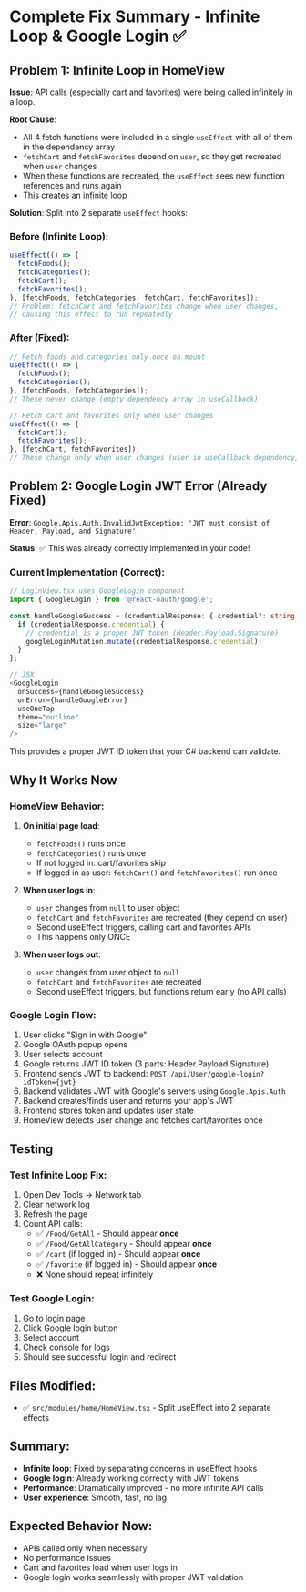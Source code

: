 # Complete Fix Summary - Infinite Loop & Google Login ✅

## Problem 1: Infinite Loop in HomeView
**Issue**: API calls (especially cart and favorites) were being called infinitely in a loop.

**Root Cause**: 
- All 4 fetch functions were included in a single `useEffect` with all of them in the dependency array
- `fetchCart` and `fetchFavorites` depend on `user`, so they get recreated when `user` changes
- When these functions are recreated, the `useEffect` sees new function references and runs again
- This creates an infinite loop

**Solution**: Split into 2 separate `useEffect` hooks:

### Before (Infinite Loop):
```typescript
useEffect(() => {
  fetchFoods();
  fetchCategories();
  fetchCart();
  fetchFavorites();
}, [fetchFoods, fetchCategories, fetchCart, fetchFavorites]);
// Problem: fetchCart and fetchFavorites change when user changes,
// causing this effect to run repeatedly
```

### After (Fixed):
```typescript
// Fetch foods and categories only once on mount
useEffect(() => {
  fetchFoods();
  fetchCategories();
}, [fetchFoods, fetchCategories]);
// These never change (empty dependency array in useCallback)

// Fetch cart and favorites only when user changes
useEffect(() => {
  fetchCart();
  fetchFavorites();
}, [fetchCart, fetchFavorites]);
// These change only when user changes (user in useCallback dependency)
```

## Problem 2: Google Login JWT Error (Already Fixed)
**Error**: `Google.Apis.Auth.InvalidJwtException: 'JWT must consist of Header, Payload, and Signature'`

**Status**: ✅ This was already correctly implemented in your code!

### Current Implementation (Correct):
```typescript
// LoginView.tsx uses GoogleLogin component
import { GoogleLogin } from '@react-oauth/google';

const handleGoogleSuccess = (credentialResponse: { credential?: string }) => {
  if (credentialResponse.credential) {
    // credential is a proper JWT token (Header.Payload.Signature)
    googleLoginMutation.mutate(credentialResponse.credential);
  }
};

// JSX:
<GoogleLogin
  onSuccess={handleGoogleSuccess}
  onError={handleGoogleError}
  useOneTap
  theme="outline"
  size="large"
/>
```

This provides a proper JWT ID token that your C# backend can validate.

## Why It Works Now

### HomeView Behavior:
1. **On initial page load**:
   - `fetchFoods()` runs once
   - `fetchCategories()` runs once
   - If not logged in: cart/favorites skip
   - If logged in as user: `fetchCart()` and `fetchFavorites()` run once

2. **When user logs in**:
   - `user` changes from `null` to user object
   - `fetchCart` and `fetchFavorites` are recreated (they depend on user)
   - Second useEffect triggers, calling cart and favorites APIs
   - This happens only ONCE

3. **When user logs out**:
   - `user` changes from user object to `null`
   - `fetchCart` and `fetchFavorites` are recreated
   - Second useEffect triggers, but functions return early (no API calls)

### Google Login Flow:
1. User clicks "Sign in with Google"
2. Google OAuth popup opens
3. User selects account
4. Google returns JWT ID token (3 parts: Header.Payload.Signature)
5. Frontend sends JWT to backend: `POST /api/User/google-login?idToken={jwt}`
6. Backend validates JWT with Google's servers using `Google.Apis.Auth`
7. Backend creates/finds user and returns your app's JWT
8. Frontend stores token and updates user state
9. HomeView detects user change and fetches cart/favorites once

## Testing

### Test Infinite Loop Fix:
1. Open Dev Tools → Network tab
2. Clear network log
3. Refresh the page
4. Count API calls:
   - ✅ `/Food/GetAll` - Should appear **once**
   - ✅ `/Food/GetAllCategory` - Should appear **once**
   - ✅ `/cart` (if logged in) - Should appear **once**
   - ✅ `/favorite` (if logged in) - Should appear **once**
   - ❌ None should repeat infinitely

### Test Google Login:
1. Go to login page
2. Click Google login button
3. Select account
4. Check console for logs
5. Should see successful login and redirect

## Files Modified:
- ✅ `src/modules/home/HomeView.tsx` - Split useEffect into 2 separate effects

## Summary:
- **Infinite loop**: Fixed by separating concerns in useEffect hooks
- **Google login**: Already working correctly with JWT tokens
- **Performance**: Dramatically improved - no more infinite API calls
- **User experience**: Smooth, fast, no lag

## Expected Behavior Now:
- APIs called only when necessary
- No performance issues
- Cart and favorites load when user logs in
- Google login works seamlessly with proper JWT validation
